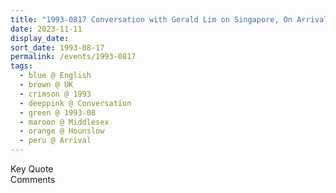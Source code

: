 ```yaml
---
title: "1993-0817 Conversation with Gerald Lim on Singapore, On Arrival, Heathrow Airport, Hounslow TW6 1QG (Outer London), Middlesex, UK"
date: 2023-11-11
display_date: 
sort_date: 1993-08-17
permalink: /events/1993-0817
tags:
  - blue @ English
  - brown @ UK
  - crimson @ 1993
  - deeppink @ Conversation
  - green @ 1993-08
  - maroon @ Middlesex
  - orange @ Hounslow
  - peru @ Arrival
---
```


<wave-list>
  <list-title color="green" width="75">Key Quote</list-title>
  <list-item color="BlanchedAlmond"  width="200"></list-item>
  <list-item color="Lavender"></list-item>
  <list-item color="BlanchedAlmond"></list-item>
</wave-list>

<br>

<wave-list>
  <list-title color="green" width="75">Comments</list-title>
  <list-item color="BlanchedAlmond"  width="200"></list-item>
  <list-item color="Lavender"></list-item>
  <list-item color="BlanchedAlmond"></list-item>
</wave-list>